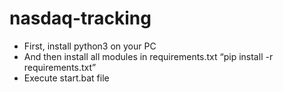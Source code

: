 # nasdaq-tracking

-	First, install python3 on your PC
-	And then install all modules in requirements.txt 
  “pip install -r requirements.txt”
-	Execute start.bat file
